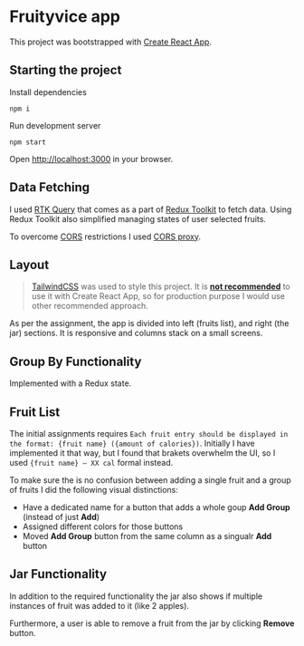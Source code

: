 # Fruityvice app

This project was bootstrapped with [Create React App](https://github.com/facebook/create-react-app).

##

## Starting the project

Install dependencies

```
npm i
```

Run development server

```
npm start
```

Open [http://localhost:3000](http://localhost:3000) in your browser.

## Data Fetching

I used [RTK Query](https://redux-toolkit.js.org/rtk-query/overview) that comes as a part of [Redux Toolkit](https://redux-toolkit.js.org) to fetch data. Using Redux Toolkit also simplified managing states of user selected fruits.

To overcome [CORS](https://developer.mozilla.org/en-US/docs/Web/HTTP/CORS) restrictions I used [CORS proxy](https://corsproxy.io).

## Layout

> [TailwindCSS](https://tailwindcss.com) was used to style this project. It is [**not recommended**](https://tailwindcss.com/docs/guides/create-react-app) to use it with Create React App, so for production purpose I would use other recommended approach.

As per the assignment, the app is divided into left (fruits list), and right (the jar) sections. It is responsive and columns stack on a small screens.

## Group By Functionality

Implemented with a Redux state.

## Fruit List

The initial assignments requires `Each fruit entry should be displayed in the format: {fruit name} ({amount of calories})`. Initially I have implemented it that way, but I found that brakets overwhelm the UI, so I used `{fruit name} – XX cal` formal instead.

To make sure the is no confusion between adding a single fruit and a group of fruits I did the following visual distinctions:

- Have a dedicated name for a button that adds a whole goup **Add Group** (instead of just **Add**)
- Assigned different colors for those buttons
- Moved **Add Group** button from the same column as a singualr **Add** button

## Jar Functionality

In addition to the required functionality the jar also shows if multiple instances of fruit was added to it (like 2 apples).

Furthermore, a user is able to remove a fruit from the jar by clicking **Remove** button.
